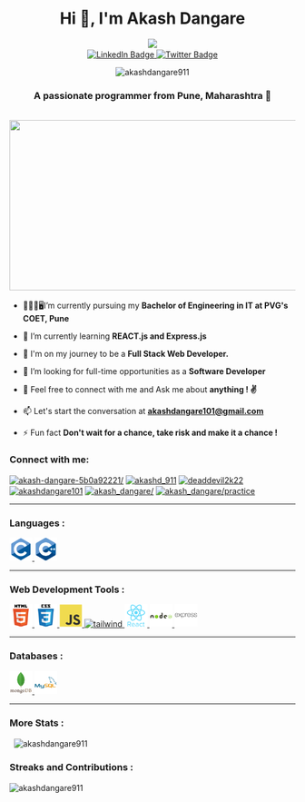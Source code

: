 <h1 align="center" color="white">Hi 👋, I'm Akash Dangare</h1>

<!--this is chotta bacccha in middle -->
<div id="header" align="center">
  <img src="https://media.giphy.com/media/M9gbBd9nbDrOTu1Mqx/giphy.gif" width="100"/>
</div>

<!-- these are 3 tags under the child -->

<div id="badges" align="center">
  <a href="https://www.linkedin.com/in/akash-dangare-5b0a92221/">
    <img src="https://img.shields.io/badge/LinkedIn-purple?style=for-the-badge&logo=linkedin&logoColor=white" alt="LinkedIn Badge"/>
  </a>
  <a href="https://twitter.com/AkashDangare911">
    <img src="https://img.shields.io/badge/Twitter-blue?style=for-the-badge&logo=twitter&logoColor=white" alt="Twitter Badge"/>
  </a>
</div>
<p align="center"> <img src="https://komarev.com/ghpvc/?username=akashdangare911&label=Profile%20views&color=0e75b6&style=flat" alt="akashdangare911" /> </p>
<h3 align="center" color="white" >A passionate programmer from Pune, Maharashtra 🚩</h3>
<br/>

<!-- this is pic in middle -->
<div align="center">
  <img src="https://media.giphy.com/media/dWesBcTLavkZuG35MI/giphy.gif" width="600" height="300"/>
</div>

- 👨🏻‍💻🖥️I’m currently pursuing my **Bachelor of Engineering in IT at PVG's COET, Pune**

- 🌱 I’m currently learning **REACT.js and Express.js**

- 🚀 I'm on my journey to be a **Full Stack Web Developer.**

- 🤝 I’m looking for full-time opportunities as a **Software Developer**

- 💬 Feel free to connect with me and Ask me about **anything ! ✌️**

- 📫 Let's start the conversation at **akashdangare101@gmail.com**

- ⚡ Fun fact **Don't wait for a chance, take risk and make it a chance !**

<h3 align="left">Connect with me:</h3>
<p align="left">
<a href="https://linkedin.com/in/akash-dangare-5b0a92221/" target="blank"><img align="center" margin="250px" src="https://raw.githubusercontent.com/rahuldkjain/github-profile-readme-generator/master/src/images/icons/Social/linked-in-alt.svg" alt="akash-dangare-5b0a92221/" height="30" width="40" /></a>
<a href="https://instagram.com/akashd_911" target="blank"><img align="center" src="https://raw.githubusercontent.com/rahuldkjain/github-profile-readme-generator/master/src/images/icons/Social/instagram.svg" alt="akashd_911" height="30" width="40" /></a>
<a href="https://www.codechef.com/users/deaddevil2k22" target="blank"><img align="center" src="https://cdn.jsdelivr.net/npm/simple-icons@3.1.0/icons/codechef.svg" alt="deaddevil2k22" height="30" width="40" /></a>
<a href="https://www.hackerrank.com/akashdangare101" target="blank"><img align="center" src="https://raw.githubusercontent.com/rahuldkjain/github-profile-readme-generator/master/src/images/icons/Social/hackerrank.svg" alt="akashdangare101" height="30" width="40" /></a>
<a href="https://www.leetcode.com/akash_dangare/" target="blank"><img align="center" src="https://raw.githubusercontent.com/rahuldkjain/github-profile-readme-generator/master/src/images/icons/Social/leet-code.svg" alt="akash_dangare/" height="30" width="40" /></a>
<a href="https://auth.geeksforgeeks.org/user/akash_dangare/practice" target="blank"><img align="center" src="https://raw.githubusercontent.com/rahuldkjain/github-profile-readme-generator/master/src/images/icons/Social/geeks-for-geeks.svg" alt="akash_dangare/practice" height="30" width="40" /></a>
</p>
<hr size="10px" color="blue">

<h3 align="left">Languages :</h3>
<p align="left">
   <a href="https://www.cprogramming.com/" target="_blank" rel="noreferrer"> <img src="https://raw.githubusercontent.com/devicons/devicon/master/icons/c/c-original.svg" alt="c" width="40" height="40"/> </a>
  <a href="https://www.w3schools.com/cpp/" target="_blank" rel="noreferrer"> <img src="https://raw.githubusercontent.com/devicons/devicon/master/icons/cplusplus/cplusplus-original.svg" alt="cplusplus" width="40" height="40"/> </a> 
</p>
<hr size="10px" color="blue">


<h3 align="left">Web Development Tools :</h3>
<p> 
 <a href="https://www.w3.org/html/" target="_blank" rel="noreferrer"> <img src="https://raw.githubusercontent.com/devicons/devicon/master/icons/html5/html5-original-wordmark.svg" alt="html5" width="40" height="40"/> </a> 
  <a href="https://www.w3schools.com/css/" target="_blank" rel="noreferrer"> <img src="https://raw.githubusercontent.com/devicons/devicon/master/icons/css3/css3-original-wordmark.svg" alt="css3" width="40" height="40"/> </a>
  <a href="https://developer.mozilla.org/en-US/docs/Web/JavaScript" target="_blank" rel="noreferrer"> <img src="https://raw.githubusercontent.com/devicons/devicon/master/icons/javascript/javascript-original.svg" alt="javascript" width="40" height="40"/> </a> 
  <a href="https://tailwindcss.com/" target="_blank" rel="noreferrer"> <img src="https://www.vectorlogo.zone/logos/tailwindcss/tailwindcss-icon.svg" alt="tailwind" width="40" height="40"/> </a> 
  <a href="https://reactjs.org/" target="_blank" rel="noreferrer"> <img src="https://raw.githubusercontent.com/devicons/devicon/master/icons/react/react-original-wordmark.svg" alt="react" width="40" height="40"/> </a>
  <a href="https://nodejs.org" target="_blank" rel="noreferrer"> <img src="https://raw.githubusercontent.com/devicons/devicon/master/icons/nodejs/nodejs-original-wordmark.svg" alt="nodejs" width="40" height="40"/> </a> 
  <a href="https://expressjs.com" target="_blank" rel="noreferrer"> <img src="https://raw.githubusercontent.com/devicons/devicon/master/icons/express/express-original-wordmark.svg" alt="express" width="40" height="40"/> </a> 
</p>
<hr size="10px" color="blue">

<h3 align="left"> Databases :</h3>
<p align="left">
  <a href="https://www.mongodb.com/" target="_blank" rel="noreferrer"> <img src="https://raw.githubusercontent.com/devicons/devicon/master/icons/mongodb/mongodb-original-wordmark.svg" alt="mongodb" width="40" height="40"/> </a>
  <a href="https://www.mysql.com/" target="_blank" rel="noreferrer"> <img src="https://raw.githubusercontent.com/devicons/devicon/master/icons/mysql/mysql-original-wordmark.svg" alt="mysql" width="40" height="40"/> </a>
</p>
<hr size="10px" color="blue">

<h3 align="left"> More Stats : </h3>
<p>
  &nbsp;
  <img align="center" src="https://github-readme-stats.vercel.app/api?username=akashdangare911&show_icons=true&locale=en" alt="akashdangare911" />
</p>

<h3 align="left"> Streaks and Contributions :</h3>
<p>
  <img align="center" src="https://github-readme-streak-stats.herokuapp.com/?user=akashdangare911&" alt="akashdangare911" />
</p>
